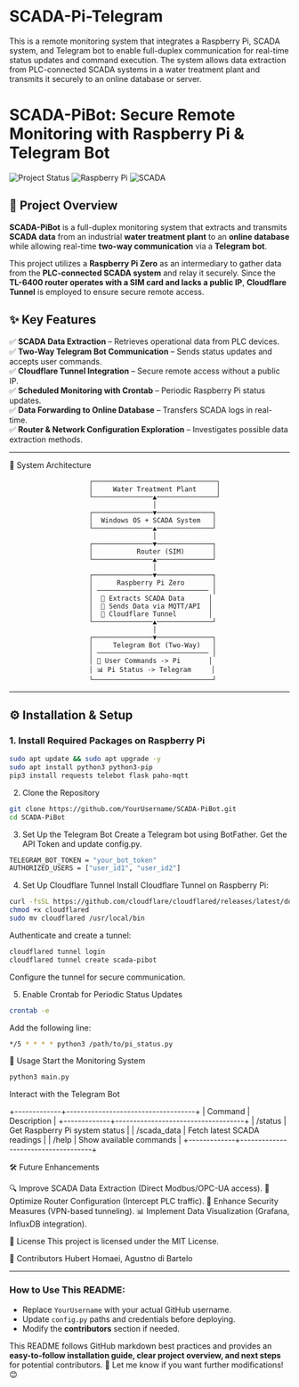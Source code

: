# SCADA-Pi-Telegram
This is a remote monitoring system that integrates a Raspberry Pi, SCADA system, and Telegram bot to enable full-duplex communication for real-time status updates and command execution. The system allows data extraction from PLC-connected SCADA systems in a water treatment plant and transmits it securely to an online database or server.


# SCADA-PiBot: Secure Remote Monitoring with Raspberry Pi & Telegram Bot  

![Project Status](https://img.shields.io/badge/status-active-brightgreen)
![Raspberry Pi](https://img.shields.io/badge/Hardware-Raspberry%20Pi-red)
![SCADA](https://img.shields.io/badge/SCADA-Supported-blue)

## 📌 Project Overview  
**SCADA-PiBot** is a full-duplex monitoring system that extracts and transmits **SCADA data** from an industrial **water treatment plant** to an **online database** while allowing real-time **two-way communication** via a **Telegram bot**.  

This project utilizes a **Raspberry Pi Zero** as an intermediary to gather data from the **PLC-connected SCADA system** and relay it securely. Since the **TL-6400 router operates with a SIM card and lacks a public IP**, **Cloudflare Tunnel** is employed to ensure secure remote access.

## ✨ Key Features
✅ **SCADA Data Extraction** – Retrieves operational data from PLC devices.  
✅ **Two-Way Telegram Bot Communication** – Sends status updates and accepts user commands.  
✅ **Cloudflare Tunnel Integration** – Secure remote access without a public IP.  
✅ **Scheduled Monitoring with Crontab** – Periodic Raspberry Pi status updates.  
✅ **Data Forwarding to Online Database** – Transfers SCADA logs in real-time.  
✅ **Router & Network Configuration Exploration** – Investigates possible data extraction methods.

---

📡 System Architecture

                        ┌───────────────────────────────┐
                        │     Water Treatment Plant     │
                        └───────────────▲───────────────┘
                                        │
                        ┌───────────────▼──────────────┐
                        │  Windows OS + SCADA System   │
                        └───────────────▲──────────────┘
                                        │
                        ┌───────────────▼──────────────┐
                        │           Router (SIM)       │
                        └───────────────▲──────────────┘
                                        │
                        ┌───────────────▼──────────────┐
                        │      Raspberry Pi Zero       │
                        │ ──────────────────────────── │
                        │  📡 Extracts SCADA Data      │
                        │  🔄 Sends Data via MQTT/API  │
                        │  🔗 Cloudflare Tunnel        │
                        └───────────────▲──────────────┘
                                        │
                        ┌───────────────▼──────────────┐
                        │     Telegram Bot (Two-Way)   │
                        │ ──────────────────────────── │
                        │ 📩 User Commands -> Pi       │
                        │ 📊 Pi Status -> Telegram     │
                        └──────────────────────────────┘


---

## ⚙️ Installation & Setup

### **1. Install Required Packages on Raspberry Pi**
```bash
sudo apt update && sudo apt upgrade -y
sudo apt install python3 python3-pip
pip3 install requests telebot flask paho-mqtt
```

2. Clone the Repository
```bash
git clone https://github.com/YourUsername/SCADA-PiBot.git
cd SCADA-PiBot
```

3. Set Up the Telegram Bot
Create a Telegram bot using BotFather.
Get the API Token and update config.py.
```bash
TELEGRAM_BOT_TOKEN = "your_bot_token"
AUTHORIZED_USERS = ["user_id1", "user_id2"]
```

4. Set Up Cloudflare Tunnel
Install Cloudflare Tunnel on Raspberry Pi:
```bash
curl -fsSL https://github.com/cloudflare/cloudflared/releases/latest/download/cloudflared-linux-arm -o cloudflared
chmod +x cloudflared
sudo mv cloudflared /usr/local/bin
```

Authenticate and create a tunnel:
```bash
cloudflared tunnel login
cloudflared tunnel create scada-pibot
```
Configure the tunnel for secure communication.

5. Enable Crontab for Periodic Status Updates
```bash
crontab -e
```

Add the following line:
```bash
*/5 * * * * python3 /path/to/pi_status.py
```

🚀 Usage
Start the Monitoring System
```bash
python3 main.py
```
Interact with the Telegram Bot


+-------------+------------------------------------+
| Command     | Description                        |
+-------------+------------------------------------+
| /status     | Get Raspberry Pi system status     |
| /scada_data | Fetch latest SCADA readings        |
| /help       | Show available commands            |
+-------------+------------------------------------+


🛠 Future Enhancements

🔍 Improve SCADA Data Extraction (Direct Modbus/OPC-UA access).
📡 Optimize Router Configuration (Intercept PLC traffic).
🔐 Enhance Security Measures (VPN-based tunneling).
📊 Implement Data Visualization (Grafana, InfluxDB integration).

📝 License
This project is licensed under the MIT License.

👥 Contributors
Hubert Homaei, Agustno di Bartelo



---

### **How to Use This README:**
- Replace `YourUsername` with your actual GitHub username.
- Update `config.py` paths and credentials before deploying.
- Modify the **contributors** section if needed.

This README follows GitHub markdown best practices and provides an **easy-to-follow installation guide, clear project overview, and next steps** for potential contributors. 🚀 Let me know if you want further modifications! 😊


